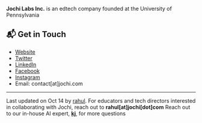 **Jochi Labs Inc.** is an edtech company founded at the University of Pennsylvania

## 📬 Get in Touch

- [Website](www.jochi.com)
- [Twitter](www.x.com/usejochi)
- [LinkedIn](https://www.linkedin.com/company/jochi)
- [Facebook](https://www.facebook.com/usejochi/)
- [Instagram](https://www.instagram.com/jochi/)
- Email: contact[at]jochi.com

---

Last updated on Oct 14 by [rahul](github.com/rnambs).
For educators and tech directors interested in collaborating with Jochi, reach out to **rahul[at]jochi[dot]com**
Reach out to our in-house AI expert, **[kj](github.com/kjaisingh)**, for more questions
